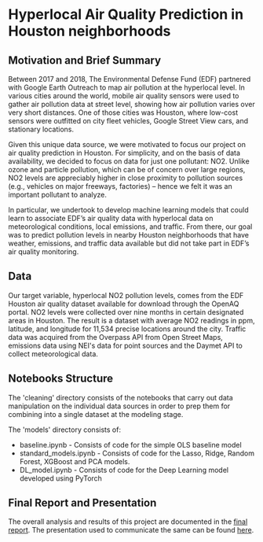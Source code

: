 # Hyperlocal Air Quality Prediction in Houston neighborhoods
## Motivation and Brief Summary
Between 2017 and 2018, The Environmental Defense Fund (EDF) partnered with Google Earth Outreach to map air pollution at the hyperlocal level. In various cities around the world, mobile air quality sensors were used to gather air pollution data at street level, showing how air pollution varies over very short distances. One of those cities was Houston, where low-cost sensors were outfitted on city fleet vehicles, Google Street View cars, and stationary locations. 

Given this unique data source, we were motivated to focus our project on air quality prediction in Houston. For simplicity, and on the basis of data availability, we decided to focus on data for just one pollutant: NO2. Unlike ozone and particle pollution, which can be of concern over large regions, NO2 levels are appreciably higher in close proximity to pollution sources (e.g., vehicles on major freeways, factories) – hence we felt it was an important pollutant to analyze.

In particular, we undertook to develop machine learning models that could learn to associate EDF’s air quality data with hyperlocal data on meteorological conditions, local emissions, and traffic. From there, our goal was to predict pollution levels in nearby Houston neighborhoods that have weather, emissions, and traffic data available but did not take part in EDF’s air quality monitoring.

## Data
Our target variable, hyperlocal NO2 pollution levels, comes from the EDF Houston air quality dataset available for download through the OpenAQ portal. NO2 levels were collected over nine months in certain designated areas in Houston. The result is a dataset with average NO2 readings in ppm, latitude, and longitude for 11,534 precise locations around the city. Traffic data was acquired from the Overpass API from Open Street Maps, emissions data using NEI's data for point sources and the Daymet API to collect meteorological data.

## Notebooks Structure
The 'cleaning' directory consists of the notebooks that carry out data manipulation on the individual data sources in order to prep them for combining into a single dataset at the modeling stage.

The 'models' directory consists of:
* baseline.ipynb - Consists of code for the simple OLS baseline model
* standard_models.ipynb - Consists of code for the Lasso, Ridge, Random Forest, XGBoost and PCA models.
* DL_model.ipynb - Consists of code for the Deep Learning model developed using PyTorch

## Final Report and Presentation
The overall analysis and results of this project are documented in the [final report](http://www.google.fr/ "final_report"). The presentation used to communicate the same can be found [here](http://www.google.fr/ "final_presentation").
